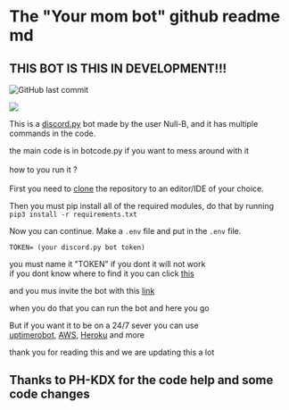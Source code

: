 # The "Your mom bot" github readme md

## THIS BOT IS THIS IN DEVELOPMENT!!!<br>

![GitHub last commit](https://img.shields.io/github/last-commit/Null-B/bot?color=success&logo=github&style=flat-square)

<a href="">
        <img src="https://img.shields.io/github/last-commit/Null-B/bot?style=flat-square">
    </a>

This is a [discord.py](https://discordpy.readthedocs.io/en/stable/) bot made by the user Null-B, and it has multiple commands in the code.<br>

the main code is in botcode.py if you want to mess around with it
<br>
<br>
how to you run it ?<br>
<br>
First you need to [clone](https://docs.github.com/en/github/creating-cloning-and-archiving-repositories/cloning-a-repository-from-github/cloning-a-repository) the repository to an editor/IDE of your choice.<br>

Then you must pip install all of the required modules, do that by running
`pip3 install -r requirements.txt`

Now you can continue. Make a `.env` file and put in the `.env` file.

```
TOKEN= (your discord.py bot token)
```

you must name it "TOKEN" if you dont it will not work <br>
if you dont know where to find it you can click [this](https://discord.com/developers/applications) <br>

and you mus invite the bot with this [link](https://discord.com/api/oauth2/authorize?client_id=845624814249181224&permissions=2215115841&scope=bot)

when you do that you can run the bot and here you go <br>

But if you want it to be on a 24/7 sever you can use <br>
[uptimerobot](https://uptimerobot.com/), [AWS](https://aws.amazon.com/), [Heroku](https://dashboard.heroku.com/apps) and more<br>

thank you for reading this and we are updating this a lot<br>

## Thanks to PH-KDX for the code help and some code changes
